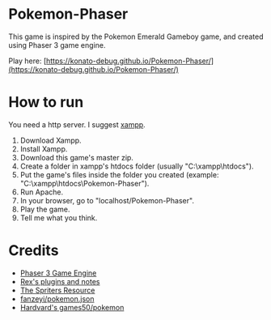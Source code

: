 # Pokemon-Phaser
This game is inspired by the Pokemon Emerald Gameboy game, and created using Phaser 3 game engine.

Play here: [https://konato-debug.github.io/Pokemon-Phaser/](https://konato-debug.github.io/Pokemon-Phaser/)

# How to run
You need a http server.
I suggest [xampp](https://www.apachefriends.org/download.html).

1. Download Xampp.
2. Install Xampp.
3. Download this game's master zip.
4. Create a folder in xampp's htdocs folder (usually "C:\xampp\htdocs").
5. Put the game's files inside the folder you created (example: "C:\xampp\htdocs\Pokemon-Phaser").
6. Run Apache.
7. In your browser, go to "localhost/Pokemon-Phaser".
8. Play the game.
9. Tell me what you think.

# Credits
- [Phaser 3 Game Engine](https://phaser.io/)
- [Rex's plugins and notes](https://github.com/rexrainbow/phaser3-rex-notes)
- [The Spriters Resource](https://www.spriters-resource.com/game_boy_advance/pokemonemerald/)
- [fanzeyi/pokemon.json](https://github.com/fanzeyi/pokemon.json)
- [Hardvard's games50/pokemon](https://github.com/games50/pokemon)
